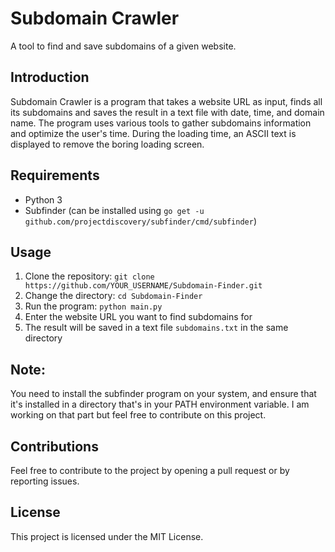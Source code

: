 # Subdomain Crawler
A tool to find and save subdomains of a given website.

## Introduction
Subdomain Crawler is a program that takes a website URL as input, finds all its subdomains and saves the result in a text file with date, time, and domain name. The program uses various tools to gather subdomains information and optimize the user's time. During the loading time, an ASCII text is displayed to remove the boring loading screen.

## Requirements
- Python 3
- Subfinder (can be installed using `go get -u github.com/projectdiscovery/subfinder/cmd/subfinder`)

## Usage
1. Clone the repository: `git clone https://github.com/YOUR_USERNAME/Subdomain-Finder.git`
2. Change the directory: `cd Subdomain-Finder`
3. Run the program: `python main.py`
4. Enter the website URL you want to find subdomains for
5. The result will be saved in a text file `subdomains.txt` in the same directory

## Note: 
You need to install the subfinder program on your system, and ensure that it's installed in a directory that's in your PATH environment variable. I am working on that part but feel free to contribute on this project.

## Contributions
Feel free to contribute to the project by opening a pull request or by reporting issues.

## License
This project is licensed under the MIT License.
